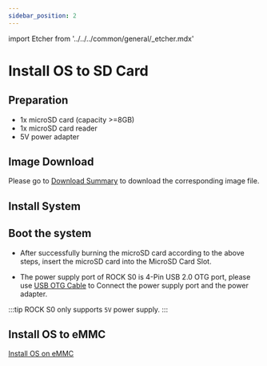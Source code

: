```yaml
---
sidebar_position: 2
---
```


import Etcher from '../../../common/general/\_etcher.mdx'

# Install OS to SD Card

## Preparation

- 1x microSD card (capacity >=8GB)
- 1x microSD card reader
- 5V power adapter

## Image Download

Please go to [Download Summary](/rockpi/rocks0/getting-started/download.md) to download the corresponding image file.

## Install System

<Etcher model="rocks0" />

## Boot the system

- After successfully burning the microSD card according to the above steps, insert the microSD card into the MicroSD Card Slot.

- The power supply port of ROCK S0 is 4-Pin USB 2.0 OTG port, please use [USB OTG Cable](/rockpi/rocks0/getting-started/preparation#usb-otg-cable) to Connect the power supply port and the power adapter.

:::tip
ROCK S0 only supports `5V` power supply.
:::

## Install OS to eMMC

[Install OS on eMMC](/rockpi/rocks0/low-level-dev/install-os-to-emmc)
